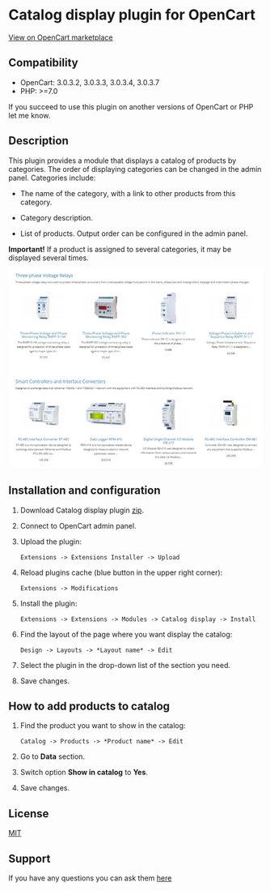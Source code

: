 # Catalog display plugin for OpenCart

[View on OpenCart marketplace](https://www.opencart.com/index.php?route=marketplace/extension/info&extension_id=37990)

## Compatibility

* OpenCart: 3.0.3.2, 3.0.3.3, 3.0.3.4, 3.0.3.7
* PHP: >=7.0

If you succeed to use this plugin on another versions of OpenCart or PHP let me know.

## Description

This plugin provides a module that displays a catalog of products by categories. The order of displaying categories can be changed in the admin panel. Categories include:

* The name of the category, with a link to other products from this category.

* Category description.

* List of products. Output order can be configured in the admin panel.

**Important!** If a product is assigned to several categories, it may be displayed several times.

![ScreenShot](./docs/img/screenshot.jpg)

## Installation and configuration

1. Download Catalog display plugin [zip](./Catalog-display.ocmod.zip).

2. Connect to OpenCart admin panel.

3. Upload the plugin:

    ```
    Extensions -> Extensions Installer -> Upload
    ```

4. Reload plugins cache (blue button in the upper right corner):

    ```
    Extensions -> Modifications
    ```

5. Install the plugin:

    ```
    Extensions -> Extensions -> Modules -> Catalog display -> Install
    ```

6. Find the layout of the page where you want display the catalog:

    ```
    Design -> Layouts -> *Layout name* -> Edit
    ```

7. Select the plugin in the drop-down list of the section you need.

8. Save changes.

## How to add products to catalog

1. Find the product you want to show in the catalog:

    ```
    Catalog -> Products -> *Product name* -> Edit
    ```
    
2. Go to **Data** section.

3. Switch option **Show in catalog** to **Yes**.

4. Save changes.

## License

[MIT](https://github.com/overvis/opencart-plugins/blob/master/LICENSE)

## Support

If you have any questions you can ask them [here](https://github.com/overvis/opencart-plugins/issues)
